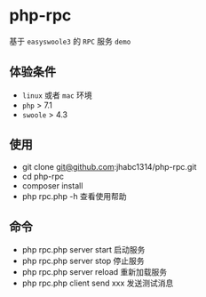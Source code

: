 # php-rpc
基于 `easyswoole3` 的 `RPC` 服务 `demo`
## 体验条件
- `linux` 或者 `mac` 环境
- `php` > 7.1
- `swoole` > 4.3
## 使用
- git clone git@github.com:jhabc1314/php-rpc.git
- cd php-rpc
- composer install
- php rpc.php -h 查看使用帮助

## 命令
- php rpc.php server start 启动服务
- php rpc.php server stop 停止服务
- php rpc.php server reload 重新加载服务
- php rpc.php client send xxx 发送测试消息
